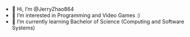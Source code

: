 - 👋 Hi, I’m @JerryZhao864
- 👀 I’m interested in Programming and Video Games :)
- 🌱 I’m currently learning Bachelor of Science (Computing and Software Systems)


<!---
JerryZhao864/JerryZhao864 is a ✨ special ✨ repository because its `README.md` (this file) appears on your GitHub profile.
You can click the Preview link to take a look at your changes.
--->

